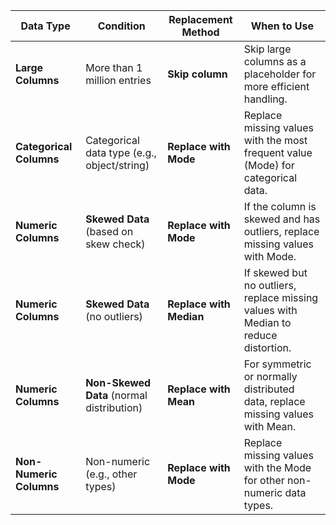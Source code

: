 | **Data Type**                       | **Condition**                                | **Replacement Method**                                        | **When to Use**                                                                 |
|-------------------------------------|---------------------------------------------|--------------------------------------------------------------|---------------------------------------------------------------------------------|
| **Large Columns**                   | More than 1 million entries                 | **Skip column**                                               | Skip large columns as a placeholder for more efficient handling.              |
| **Categorical Columns**             | Categorical data type (e.g., object/string)  | **Replace with Mode**                                         | Replace missing values with the most frequent value (Mode) for categorical data.|
| **Numeric Columns**                 | **Skewed Data** (based on skew check)       | **Replace with Mode**                                         | If the column is skewed and has outliers, replace missing values with Mode.    |
| **Numeric Columns**                 | **Skewed Data** (no outliers)               | **Replace with Median**                                       | If skewed but no outliers, replace missing values with Median to reduce distortion. |
| **Numeric Columns**                 | **Non-Skewed Data** (normal distribution)   | **Replace with Mean**                                         | For symmetric or normally distributed data, replace missing values with Mean.  |
| **Non-Numeric Columns**             | Non-numeric (e.g., other types)             | **Replace with Mode**                                         | Replace missing values with the Mode for other non-numeric data types.         |
